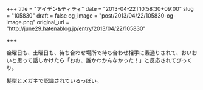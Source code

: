 +++
title = "アイデン&ティティ"
date = "2013-04-22T10:58:30+09:00"
slug = "105830"
draft = false
og_image = "post/2013/04/22/105830-og-image.png"
original_url = "http://june29.hatenablog.jp/entry/2013/04/22/105830"

+++

<p>金曜日も、土曜日も、待ち合わせ場所で待ち合わせ相手に素通りされて、おいおいと思って話しかけたら「おお、誰かわかんなかった！」と反応されてびっくり。</p>
<p>髪型とメガネで認識されているっぽい。</p>